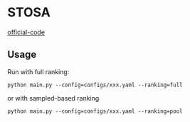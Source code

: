 

# STOSA


[official-code](https://github.com/zfan20/STOSA)


## Usage

Run with full ranking:

    python main.py --config=configs/xxx.yaml --ranking=full

or with sampled-based ranking

    python main.py --config=configs/xxx.yaml --ranking=pool